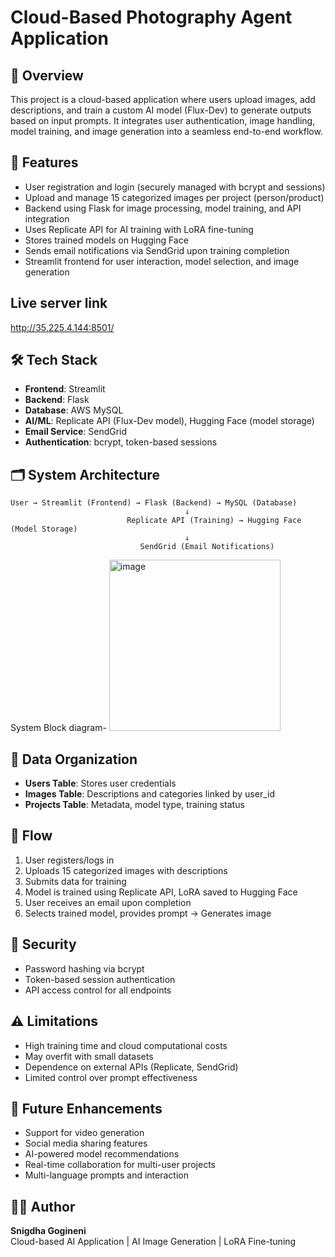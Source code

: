 # Cloud-Based Photography Agent Application

## 📌 Overview
This project is a cloud-based application where users upload images, add descriptions, and train a custom AI model (Flux-Dev) to generate outputs based on input prompts. It integrates user authentication, image handling, model training, and image generation into a seamless end-to-end workflow.

## 🚀 Features
- User registration and login (securely managed with bcrypt and sessions)
- Upload and manage 15 categorized images per project (person/product)
- Backend using Flask for image processing, model training, and API integration
- Uses Replicate API for AI training with LoRA fine-tuning
- Stores trained models on Hugging Face
- Sends email notifications via SendGrid upon training completion
- Streamlit frontend for user interaction, model selection, and image generation

## Live server link
 http://35.225.4.144:8501/

## 🛠️ Tech Stack
- **Frontend**: Streamlit
- **Backend**: Flask
- **Database**: AWS MySQL
- **AI/ML**: Replicate API (Flux-Dev model), Hugging Face (model storage)
- **Email Service**: SendGrid
- **Authentication**: bcrypt, token-based sessions

## 🗂️ System Architecture
```
User → Streamlit (Frontend) → Flask (Backend) → MySQL (Database)
                                       ↓
                          Replicate API (Training) → Hugging Face (Model Storage)
                                       ↓
                             SendGrid (Email Notifications)
```

System Block diagram-
<img width="274" alt="image" src="https://github.com/user-attachments/assets/599d13d8-7f72-46be-b05f-7bbd1133f172" />

## 📁 Data Organization
- **Users Table**: Stores user credentials
- **Images Table**: Descriptions and categories linked by user_id
- **Projects Table**: Metadata, model type, training status

## 🔄 Flow
1. User registers/logs in
2. Uploads 15 categorized images with descriptions
3. Submits data for training
4. Model is trained using Replicate API, LoRA saved to Hugging Face
5. User receives an email upon completion
6. Selects trained model, provides prompt → Generates image

## 🔐 Security
- Password hashing via bcrypt
- Token-based session authentication
- API access control for all endpoints

## ⚠️ Limitations
- High training time and cloud computational costs
- May overfit with small datasets
- Dependence on external APIs (Replicate, SendGrid)
- Limited control over prompt effectiveness

## 🔮 Future Enhancements
- Support for video generation
- Social media sharing features
- AI-powered model recommendations
- Real-time collaboration for multi-user projects
- Multi-language prompts and interaction

## 👩‍💻 Author
**Snigdha Gogineni**  
Cloud-based AI Application | AI Image Generation | LoRA Fine-tuning




